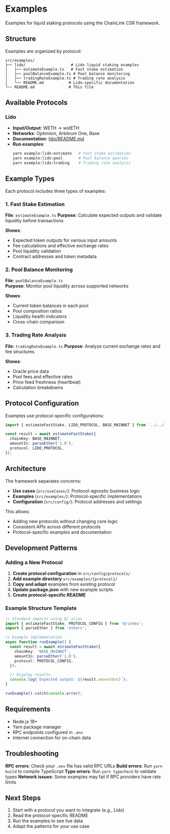 # Examples

Examples for liquid staking protocols using the ChainLink CSR framework.

## Structure

Examples are organized by protocol:

```
src/examples/
├── lido/                    # Lido liquid staking examples
│   ├── estimateExample.ts   # Fast stake estimation
│   ├── poolBalanceExample.ts # Pool balance monitoring
│   ├── tradingRateExample.ts # Trading rate analysis
│   └── README.md           # Lido-specific documentation
└── README.md               # This file
```

## Available Protocols

### Lido

- **Input/Output**: WETH → wstETH
- **Networks**: Optimism, Arbitrum One, Base
- **Documentation**: [lido/README.md](./lido/README.md)
- **Run examples**:
  ```bash
  yarn example:lido:estimate   # Fast stake estimation
  yarn example:lido:pool       # Pool balance queries
  yarn example:lido:trading    # Trading rate analysis
  ```

## Example Types

Each protocol includes three types of examples:

### 1. Fast Stake Estimation

**File**: `estimateExample.ts`
**Purpose**: Calculate expected outputs and validate liquidity before transactions

**Shows**:

- Expected token outputs for various input amounts
- Fee calculations and effective exchange rates
- Pool liquidity validation
- Contract addresses and token metadata

### 2. Pool Balance Monitoring

**File**: `poolBalanceExample.ts`  
**Purpose**: Monitor pool liquidity across supported networks

**Shows**:

- Current token balances in each pool
- Pool composition ratios
- Liquidity health indicators
- Cross-chain comparison

### 3. Trading Rate Analysis

**File**: `tradingRateExample.ts`
**Purpose**: Analyze current exchange rates and fee structures

**Shows**:

- Oracle price data
- Pool fees and effective rates
- Price feed freshness (heartbeat)
- Calculation breakdowns

## Protocol Configuration

Examples use protocol-specific configurations:

```typescript
import { estimateFastStake, LIDO_PROTOCOL, BASE_MAINNET } from '../../index';

const result = await estimateFastStake({
  chainKey: BASE_MAINNET,
  amountIn: parseEther('1.0'),
  protocol: LIDO_PROTOCOL,
});
```

## Architecture

The framework separates concerns:

- **Use cases** (`src/useCases/`): Protocol-agnostic business logic
- **Examples** (`src/examples/`): Protocol-specific implementations
- **Configuration** (`src/config/`): Protocol addresses and settings

This allows:

- Adding new protocols without changing core logic
- Consistent APIs across different protocols
- Protocol-specific examples and documentation

## Development Patterns

### Adding a New Protocol

1. **Create protocol configuration** in `src/config/protocols/`
2. **Add example directory** `src/examples/{protocol}/`
3. **Copy and adapt** examples from existing protocol
4. **Update package.json** with new example scripts
5. **Create protocol-specific README**

### Example Structure Template

```typescript
// Standard imports using @/ alias
import { estimateFastStake, PROTOCOL_CONFIG } from '@/index';
import { parseEther } from 'ethers';

// Example implementation
async function runExample() {
  const result = await estimateFastStake({
    chainKey: 'BASE_MAINNET',
    amountIn: parseEther('1.0'),
    protocol: PROTOCOL_CONFIG,
  });

  // Display results
  console.log(`Expected output: ${result.amountOut}`);
}

runExample().catch(console.error);
```

## Requirements

- Node.js 18+
- Yarn package manager
- RPC endpoints configured in `.env`
- Internet connection for on-chain data

## Troubleshooting

**RPC errors**: Check your `.env` file has valid RPC URLs
**Build errors**: Run `yarn build` to compile TypeScript
**Type errors**: Run `yarn typecheck` to validate types
**Network issues**: Some examples may fail if RPC providers have rate limits

## Next Steps

1. Start with a protocol you want to integrate (e.g., Lido)
2. Read the protocol-specific README
3. Run the examples to see live data
4. Adapt the patterns for your use case
